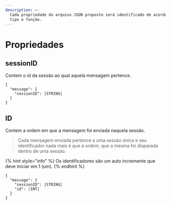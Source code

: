 ```yaml
---
description: >-
  Cada propriedade do arquivo JSON proposto será identificado de acordo com seu
  tipo e função.
---
```


# Propriedades

## sessionID

Contem o id da sessão ao qual aquela mensagem pertence.

```text
{
  "message": {
    "sessionID": |STRING|
  }
}

```

## ID

Contem a ordem em que a mensagem foi enviada naquela sessão.

> Cada mensagem enviada pertence a uma sessão única e seu identificador nada mais é que a ordem, que a mesma foi disparada dentro de uma sessão.

{% hint style="info" %}
Os identificadores são um auto incremente que deve iniciar em  1 \(um\).
{% endhint %}

```text
{
  "message": {
    "sessionID": |STRING|
    "id": |INT|
  }
}
```

